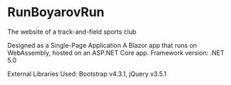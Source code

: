 # RunBoyarovRun
The website of a track-and-field sports club

Designed as a Single-Page Application
A Blazor app that runs on WebAssembly, hosted on an ASP.NET Core app.
Framework version: .NET 5.0

External Libraries Used: Bootstrap v4.3.1, jQuery v3.5.1
